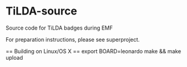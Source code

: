 TiLDA-source
============

Source code for TiLDA badges during EMF

For preparation instructions, please see superproject.

== Building on Linux/OS X ==
    export BOARD=leonardo
    make && make upload

